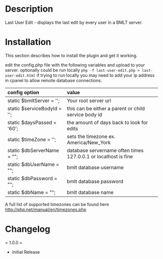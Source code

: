 # Description

Last User Edit - displays the last edit by every user in a BMLT server.

# Installation

This section describes how to install the plugin and get it working.

edit the config.php file with the following variables and upload to your server. optionally could be run locally `php -f last-user-edit.php > last-user-edit.html`
if trying to run locally you may need to add your ip address in cpanel to allow remote database connections.


| config option              | value                                                          |
|:---------------------------|:---------------------------------------------------------------|
|static $bmltServer = '';   | Your root server url                                           | 
|static $serviceBodyId = ''; &nbsp; &nbsp; &nbsp; &nbsp; &nbsp; &nbsp; | this can be either a parent or child service body id           |
|static $daysPassed = '60';  | the amount of days back to look for edits                      |
|static $timeZone = '';      | sets the timezone ex. America/New_York                         |
|static $dbServerName = "";  | database servername often times 127.0.0.1 or localhost is fine |
|static $dbUserName = "";    | bmlt database username                                         |
|static $dbPassword = "";    | bmlt database password                                         |
|static $dbName = "";        | bmlt database name                                             |

A full list of supported timezones can be found 
here http://php.net/manual/en/timezones.php


# Changelog

= 1.0.0 =

* Initial Release
